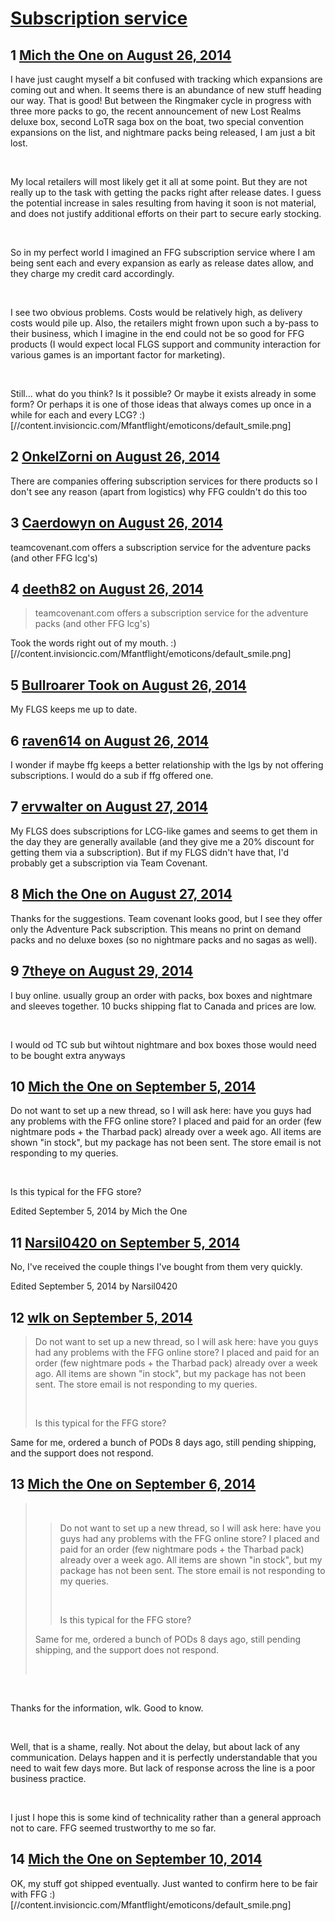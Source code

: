 # [Subscription service](https://community.fantasyflightgames.com/topic/114833-subscription-service/)

## 1 [Mich the One on August 26, 2014](https://community.fantasyflightgames.com/topic/114833-subscription-service/?do=findComment&comment=1225805)

I have just caught myself a bit confused with tracking which expansions are coming out and when. It seems there is an abundance of new stuff heading our way. That is good! But between the Ringmaker cycle in progress with three more packs to go, the recent announcement of new Lost Realms deluxe box, second LoTR saga box on the boat, two special convention expansions on the list, and nightmare packs being released, I am just a bit lost. 

 

My local retailers will most likely get it all at some point. But they are not really up to the task with getting the packs right after release dates. I guess the potential increase in sales resulting from having it soon is not material, and does not justify additional efforts on their part to secure early stocking.

 

So in my perfect world I imagined an FFG subscription service where I am being sent each and every expansion as early as release dates allow, and they charge my credit card accordingly.

 

I see two obvious problems. Costs would be relatively high, as delivery costs would pile up. Also, the retailers might frown upon such a by-pass to their business, which I imagine in the end could not be so good for FFG products (I would expect local FLGS support and community interaction for various games is an important factor for marketing).

 

Still... what do you think? Is it possible? Or maybe it exists already in some form? Or perhaps it is one of those ideas that always comes up once in a while for each and every LCG? :) [//content.invisioncic.com/Mfantflight/emoticons/default_smile.png]

## 2 [OnkelZorni on August 26, 2014](https://community.fantasyflightgames.com/topic/114833-subscription-service/?do=findComment&comment=1225819)

There are companies offering subscription services for there products so I don't see any reason (apart from logistics) why FFG couldn't do this too

## 3 [Caerdowyn on August 26, 2014](https://community.fantasyflightgames.com/topic/114833-subscription-service/?do=findComment&comment=1225915)

teamcovenant.com offers a subscription service for the adventure packs (and other FFG lcg's)

## 4 [deeth82 on August 26, 2014](https://community.fantasyflightgames.com/topic/114833-subscription-service/?do=findComment&comment=1226134)

> teamcovenant.com offers a subscription service for the adventure packs (and other FFG lcg's)

Took the words right out of my mouth. :) [//content.invisioncic.com/Mfantflight/emoticons/default_smile.png]

## 5 [Bullroarer Took on August 26, 2014](https://community.fantasyflightgames.com/topic/114833-subscription-service/?do=findComment&comment=1226154)

My FLGS keeps me up to date.

## 6 [raven614 on August 26, 2014](https://community.fantasyflightgames.com/topic/114833-subscription-service/?do=findComment&comment=1226591)

I wonder if maybe ffg keeps a better relationship with the lgs by not offering subscriptions. I would do a sub if ffg offered one.

## 7 [ervwalter on August 27, 2014](https://community.fantasyflightgames.com/topic/114833-subscription-service/?do=findComment&comment=1227282)

My FLGS does subscriptions for LCG-like games and seems to get them in the day they are generally available (and they give me a 20% discount for getting them via a subscription). But if my FLGS didn't have that, I'd probably get a subscription via Team Covenant.

## 8 [Mich the One on August 27, 2014](https://community.fantasyflightgames.com/topic/114833-subscription-service/?do=findComment&comment=1227585)

Thanks for the suggestions. Team covenant looks good, but I see they offer only the Adventure Pack subscription. This means no print on demand packs and no deluxe boxes (so no nightmare packs and no sagas as well).

## 9 [7theye on August 29, 2014](https://community.fantasyflightgames.com/topic/114833-subscription-service/?do=findComment&comment=1236904)

I buy online. usually group an order with packs, box boxes and nightmare and sleeves together. 10 bucks shipping flat to Canada and prices are low.

 

I would od TC sub but wihtout nightmare and box boxes those would need to be bought extra anyways

## 10 [Mich the One on September 5, 2014](https://community.fantasyflightgames.com/topic/114833-subscription-service/?do=findComment&comment=1249358)

Do not want to set up a new thread, so I will ask here: have you guys had any problems with the FFG online store? I placed and paid for an order (few nightmare pods + the Tharbad pack) already over a week ago. All items are shown "in stock", but my package has not been sent. The store email is not responding to my queries.

 

Is this typical for the FFG store?

Edited September 5, 2014 by Mich the One

## 11 [Narsil0420 on September 5, 2014](https://community.fantasyflightgames.com/topic/114833-subscription-service/?do=findComment&comment=1249783)

No, I've received the couple things I've bought from them very quickly.

Edited September 5, 2014 by Narsil0420

## 12 [wlk on September 5, 2014](https://community.fantasyflightgames.com/topic/114833-subscription-service/?do=findComment&comment=1250170)

> Do not want to set up a new thread, so I will ask here: have you guys had any problems with the FFG online store? I placed and paid for an order (few nightmare pods + the Tharbad pack) already over a week ago. All items are shown "in stock", but my package has not been sent. The store email is not responding to my queries.
> 
>  
> 
> Is this typical for the FFG store?

Same for me, ordered a bunch of PODs 8 days ago, still pending shipping, and the support does not respond.

## 13 [Mich the One on September 6, 2014](https://community.fantasyflightgames.com/topic/114833-subscription-service/?do=findComment&comment=1251156)

>  
> 
> > Do not want to set up a new thread, so I will ask here: have you guys had any problems with the FFG online store? I placed and paid for an order (few nightmare pods + the Tharbad pack) already over a week ago. All items are shown "in stock", but my package has not been sent. The store email is not responding to my queries.
> > 
> >  
> > 
> > Is this typical for the FFG store?
> 
> Same for me, ordered a bunch of PODs 8 days ago, still pending shipping, and the support does not respond.
> 
>  

 

Thanks for the information, wlk. Good to know.

 

Well, that is a shame, really. Not about the delay, but about lack of any communication. Delays happen and it is perfectly understandable that you need to wait few days more. But lack of response across the line is a poor business practice.

 

I just I hope this is some kind of technicality rather than a general approach not to care. FFG seemed trustworthy to me so far. 

## 14 [Mich the One on September 10, 2014](https://community.fantasyflightgames.com/topic/114833-subscription-service/?do=findComment&comment=1256559)

OK, my stuff got shipped eventually. Just wanted to confirm here to be fair with FFG :) [//content.invisioncic.com/Mfantflight/emoticons/default_smile.png]

